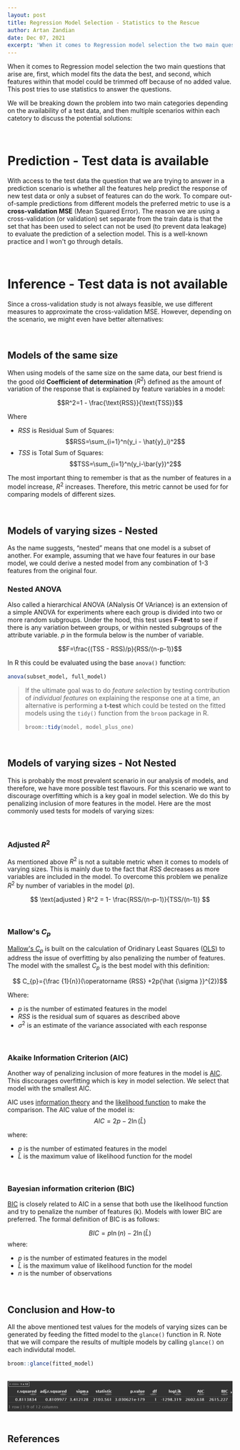 ```yaml
---
layout: post
title: Regression Model Selection - Statistics to the Rescue
author: Artan Zandian
date: Dec 07, 2021
excerpt: 'When it comes to Regression model selection the two main questions that arise are, first, which model fits the data the best, and second, which features within that model could be trimmed off because of no added value. This post tries to use statistics to answer the questions.'
---
```


When it comes to Regression model selection the two main questions that arise are, first, which model fits the data the best, and second, which features within that model could be trimmed off because of no added value. This post tries to use statistics to answer the questions.  

We will be breaking down the problem into two main categories depending on the availability of a test data, and then multiple scenarios within each catetory to discuss the potential solutions:

<br>

# Prediction - Test data is available
With access to the test data the question that we are trying to answer in a prediction scenario is whether all the features help predict the response of new test data or only a subset of features can do the work. To compare out-of-sample predictions from different models the preferred metric to use is a **cross-validation MSE** (Mean Squared Error). The reason we are using a cross-validation (or validation) set separate from the train data is that the set that has been used to select can not be used (to prevent data leakage) to evaluate the prediction of a selection model. This is a well-known practice and I won't go through details.

<br>

# Inference - Test data is not available
Since a cross-validation study is not always feasible, we use different measures to approximate the cross-validation MSE. However, depending on the scenario, we might even have better alternatives:  

<br>

## Models of the same size  
When using models of the same size on the same data, our best friend is the good old **Coefficient of determination** ($R^2$) defined as the amount of variation of the response that is explained by feature variables in a model:

$$R^2=1 - \frac{\text{RSS}}{\text{TSS}}$$

Where 
- $RSS$ is Residual Sum of Squares: $$RSS=\sum_{i=1}^n(y_i - \hat{y}_i)^2$$
- $TSS$ is Total Sum of Squares: $$TSS=\sum_{i=1}^n(y_i-\bar{y})^2$$

The most important thing to remember is that as the number of features in a model increase, $R^2$ increases. Therefore, this metric cannot be used for for comparing models of different sizes.

<br>

## Models of varying sizes - Nested
As the name suggests, “nested” means that one model is a subset of another. For example, assuming that we have four features in our base model, we could derive a nested model from any combination of 1-3 features from the original four.
### Nested ANOVA
Also called a hierarchical ANOVA (ANalysis Of VAriance) is an extension of a simple ANOVA for experiments where each group is divided into two or more random subgroups. Under the hood, this test uses **F-test** to see if there is any variation between groups, or within nested subgroups of the attribute variable. $p$ in the formula below is the number of variable.  

$$F=\frac{(TSS - RSS)/p}{RSS/(n-p-1)}$$

In R this could be evaluated using the base `anova()` function:

```R
anova(subset_model, full_model)
```  

> If the ultimate goal was to do *feature selection* by testing contribution of *individual features* on explaining the response one at a time, an alternative is performing a **t-test** which could be tested on the fitted models using the `tidy()` function from the `broom` package in R.
>```R
> broom::tidy(model, model_plus_one)
>```

<br>

## Models of varying sizes - Not Nested
This is probably the most prevalent scenario in our analysis of models, and therefore, we have more possible test flavours. For this scenario we want to discourage overfitting which is a key goal in model selection. We do this by penalizing inclusion of more features in the model. Here are the most commonly used tests for models of varying sizes:

<br>

### Adjusted $R^2$
As mentioned above $R^2$ is not a suitable metric when it comes to models of varying sizes. This is mainly due to the fact that $RSS$ decreases as more variables are included in the model. To overcome this problem we penalize $R^2$ by number of variables in the model ($p$).

$$ \text{adjusted } R^2 = 1- \frac{RSS/(n-p-1)}{TSS/(n-1)} $$

<br>

### Mallow's $C_p$
[Mallow's $C_p$](https://en.wikipedia.org/wiki/Mallows%27s_Cp) is built on the calculation of Oridinary Least Squares ([OLS](https://en.wikipedia.org/wiki/Ordinary_least_squares)) to address the issue of overfitting by also penalizing the number of features. 
The model with the smallest $C_p$ is the best model with this definition:

$$ C_{p}={\frac {1}{n}}(\operatorname {RSS} +2p{\hat {\sigma }}^{2})$$

Where:
- $p$ is the number of estimated features in the model
- $RSS$ is the residual sum of squares as described above
- ${\sigma }^{2}$ is an estimate of the variance associated with each response

<br>

### Akaike Information Criterion (AIC)
Another way of penalizing inclusion of more features in the model is [AIC](https://en.wikipedia.org/wiki/Akaike_information_criterion). This discourages overfitting which is key in model selection. We select that model with the smallest AIC.

AIC uses [information theory](https://en.wikipedia.org/wiki/Information_theory) and the [likelihood function](https://en.wikipedia.org/wiki/Likelihood_function) to make the comparison. The AIC value of the model is:
$$ AIC = 2p - 2\ln{(\hat{L})} $$  

where:
- $p$ is the number of estimated features in the model
- $\hat{L}$ is the maximum value of likelihood function for the model

<br>

### Bayesian information criterion (BIC)
[BIC](https://en.wikipedia.org/wiki/Bayesian_information_criterion) is closely related to AIC in a sense that both use the likelihood function and try to penalize the number of features (k). Models with lower BIC are preferred. The formal definition of BIC is as follows: 

$${BIC} =p\ln(n)-2\ln({\widehat {L}})$$
where:  
- $p$ is the number of estimated features in the model
- $\hat{L}$ is the maximum value of likelihood function for the model
- $n$ is the number of observations

<br>


## Conclusion and How-to

All the above mentioned test values for the models of varying sizes can be generated by feeding the fitted model to the `glance()` function in R. Note that we will compare the results of multiple models by calling `glance()` on each individutal model.  
```R
broom::glance(fitted_model)
```

<br>

<center><img src = "https://github.com/artanzand/artanzand.github.io/blob/master/_posts/img/glance_results.PNG?raw=True"></center>

<br>


## References
